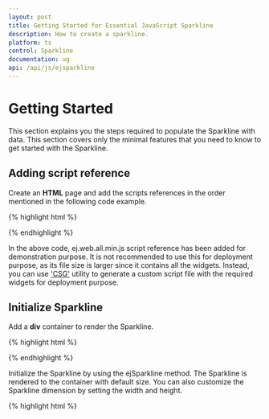 ```yaml
---
layout: post
title: Getting Started for Essential JavaScript Sparkline
description: How to create a sparkline.
platform: ts
control: Sparkline
documentation: ug
api: /api/js/ejsparkline
---
```


# Getting Started

This section explains you the steps required to populate the Sparkline with data. This section covers only the minimal features that you need to know to get started with the Sparkline.

## Adding script reference

Create an **HTML** page and add the scripts references in the order mentioned in the following code example.

{% highlight html %}

<!DOCTYPE html>
<html>
<head>
<!--  jquery script  -->
<script src="http://cdn.syncfusion.com/js/assets/external/jquery-2.1.4.min.js"></script>
<!-- Essential JS UI widget -->
<script src="http://cdn.syncfusion.com/14.2.0.26/js/web/ej.web.all.min.js"></script>
</head>
<body>
</body>
</html>

{% endhighlight %}

In the above code, ej.web.all.min.js script reference has been added for demonstration purpose. It is not recommended to use this for deployment purpose, as its file size is larger since it contains all the widgets. Instead, you can use ['CSG'](http://csg.syncfusion.com/) utility to generate a custom script file with the required widgets for deployment purpose.

## Initialize Sparkline

Add a **div** container to render the Sparkline.

{% highlight html %}

<!DOCTYPE html>
<html>
<body>
    <div id="sparklineContainer"></div>
</body>
</html>

{% endhighlight %}

Initialize the Sparkline by using the ejSparkline method. The Sparkline is rendered to the container with default size. You can also customize the Sparkline dimension by setting the width and height.

{% highlight html %}

<!DOCTYPE html>
<html>
<body>
<div id="sparklineContainer"></div>
    <script type="text/javascript" language="javascript ">

        $(function () {
            $("#sparklineContainer").ejSparkline();
        });
    </script>
</body>
</html>

{% endhighlight %}

Now, the Sparkline is rendered with some auto-generated random values and with default Line type. 

![](/js/Sparkline/Getting-Started_images/Getting-Started_img1.png)